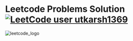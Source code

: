 # Leetcode Problems Solution [![LeetCode user utkarsh1369](https://img.shields.io/badge/dynamic/json?style=for-the-badge&labelColor=black&color=%23ffa116&label=Solved&query=solved&url=https%3A%2F%2Fleetcode-badge.vercel.app%2Fapi%2Fusers%2Futkarsh1369&logo=leetcode&logoColor=yellow)](https://leetcode.com/utkarsh1369/)



![leetcode_logo](https://user-images.githubusercontent.com/61664827/134496239-104a590d-03a0-453e-8ada-f5bf3bcb41a4.png)
